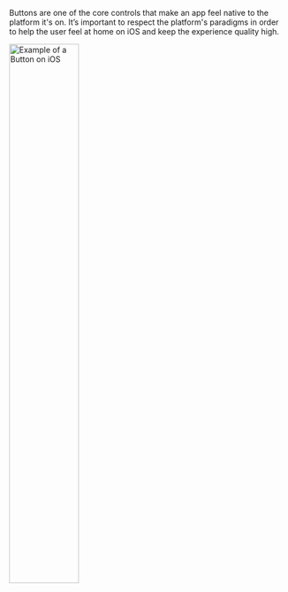 Buttons are one of the core controls that make an app feel native to the platform it's on. It’s important to respect the platform's paradigms in order to help the user feel at home on iOS and keep the experience quality high.

<img src="https://static2.sharepointonline.com/files/fabric/fabric-website/images/controls/ios/basic-inputs/button.png" alt="Example of a Button on iOS" style="width: 50%;" />
